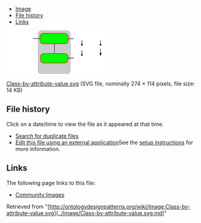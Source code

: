 * [Image](../Image/Class-by-attribute-value.svg.md#file)
* [File history](../Image/Class-by-attribute-value.svg.md#filehistory)
* [Links](../Image/Class-by-attribute-value.svg.md#filelinks)

[![Image:Class-by-attribute-value.svg](../images/thumb/d/d4/Class-by-attribute-value.svg/274px-Class-by-attribute-value.svg.png)](../../images/d/d4/Class-by-attribute-value.svg)  

[Class-by-attribute-value.svg](../../images/d/d4/Class-by-attribute-value.svg "Class-by-attribute-value.svg")‎  (SVG file, nominally 274 × 114 pixels, file size: 14 KB)





## File history

Click on a date/time to view the file as it appeared at that time.



  
* [Search for duplicate files](http://ontologydesignpatterns.org/wiki/Special:FileDuplicateSearch/Class-by-attribute-value.svg "Special:FileDuplicateSearch/Class-by-attribute-value.svg")
* [Edit this file using an external application](http://ontologydesignpatterns.org/wiki/index.php?title=Image:Class-by-attribute-value.svg&action=edit&externaledit=true&mode=file "Image:Class-by-attribute-value.svg")See the [setup instructions](http://www.mediawiki.org/wiki/Manual:External_editors "http://www.mediawiki.org/wiki/Manual:External_editors") for more information.

## Links



The following page links to this file:


* [Community:Images](../Community/Images.md "Community:Images")


Retrieved from "[http://ontologydesignpatterns.org/wiki/Image:Class-by-attribute-value.svg](../Image/Class-by-attribute-value.svg.md)"